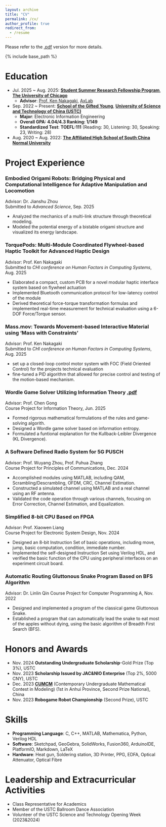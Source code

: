 ```yaml
---
layout: archive
title: "CV"
permalink: /cv/
author_profile: true
redirect_from:
  - /resume
---
```


Please refer to the [.pdf](<../files/Zhenglang Weng cv 4.0.pdf>) version for more details.

{% include base_path %}

Education
======
- Jul. 2025 \~ Aug. 2025: [**Student Summer Research Fellowship Program**](https://cs.uchicago.edu/academics/undergraduate/summer-research/student-summer-research-fellowship-program/), [**The University of Chicago**](https://www.uchicago.edu/)
  - **Advisor**: [Prof. Ken Nakagaki](https://www.ken-nakagaki.com/), [AxLab](https://www.axlab.cs.uchicago.edu/)
- Sep. 2022 \~ Present:  [**School of the Gifted Young**](https://en.scgy.ustc.edu.cn/main.htm), [**University of Science and Technology of China (USTC)**](https://en.ustc.edu.cn/)
  - **Major**: Electronic Information Engineering
  - **Overall GPA: 4.04/4.3  Ranking: 1/149**
  - **Standardized Test**: **TOEFL:111** (Reading: 30, Listening: 30, Speaking: 23, Writing: 28)
- Aug. 2020 \~ Aug. 2022: [**The Affiliated High School of South China Normal University**](https://www.hsfz.net.cn/homepage/index.jsp)

<!-- Publications
======
  <ul>{% for post in site.publications reversed %}
    {% include archive-single-cv.html %}
  {% endfor %}</ul> -->



Project Experience
======
### Embodied Origami Robots: Bridging Physical and Computational Intelligence for Adaptive Manipulation and Locomotion
Advisor: Dr. Jianshu Zhou   
Submitted to *Advanced Science*, Sep. 2025

- Analyzed the mechanics of a multi-link structure through theoretical modeling.
- Modeled the potential energy of a bistable origami structure and visualized its energy landscape.

### TorquePods: Multi-Module Coordinated Flywheel-based Haptic Toolkit for Advanced Haptic Design  
Advisor: Prof. Ken Nakagaki  
Submitted to *CHI conference on Human Factors in Computing Systems*, Aug. 2025
- Elaborated a compact, custom PCB for a novel modular haptic interface system based on flywheel actuation
- Implemented Bluetooth communication protocol for low-latency control of the module
- Derived theoretical force-torque transformation formulas and implemented real-time measurement for technical evaluation using a 6-DOF Force/Torque sensor.

### Mass.mov: Towards Movement-based Interactive Material using ‘Mass with Constraints’
Advisor: Prof. Ken Nakagaki  
Submitted to *CHI conference on Human Factors in Computing Systems*, Aug. 2025
- set up a closed-loop control motor system with FOC (Field Oriented Control) for the projects technical evaluation
- fine-tuned a PID algorithm that allowed for precise control and testing of the motion-based mechanism. 


### Wordle Game Solver Utilizing Information Theory [.pdf](<../files/Information Theory and the Wordle Game.pdf>)
Advisor: Prof. Chen Gong  
Course Project for Information Theory, Jun. 2025
- Formed rigorous mathematical formulations of the rules and game-solving algorith.
- Designed a Wordle game solver based on information entropy.
- Formulated a funtional explanation for the Kullback-Leibler Divergence (KL Divergence).  

### A Software Defined Radio System for 5G PUSCH
Advisor: Prof. Wuyang Zhou, Prof. Puhua Zhang  
Course Project for Principles of Communications, Dec. 2024
- Accomplished modules using MATLAB, including QAM, Scrambling/Descrambling, OFDM, CRC, Channel Estimation.
- Constructed a simulated channel using MATLAB and a real channel using an RF antenna.
- Validated the code operation through various channels, focusing on Error Correction, Channel Estimation, and Equalization.

### Simplified 8-bit CPU Based on FPGA
Advisor: Prof. Xiaowen Liang  
Course Project for Electronic System Design, Nov. 2024
-  Designed an 8-bit Instruction Set of basic operations, including move, jump, basic computation, condition, immediate number.
- Implemented the self-designed Instruction Set using Verilog HDL, and verified the basic function of the CPU using peripheral interfaces on an experiment circuit board.


### Automatic Routing Gluttonous Snake Program Based on BFS Algorithm
Advisor: Dr. Linlin Qin
Course Project for Computer Programming A, Nov. 2022
- Designed and implemented a program of the classical game Gluttonous Snake.
- Established a program that can automatically lead the snake to eat most of the apples without dying, using the basic algorithm of Breadth First Search (BFS).


Honors and Awards
======
- Nov. 2024 **Outstanding Undergraduate Scholarship**-Gold Prize (Top 3%), USTC 
- Nov. 2023 **Scholarship Issued by JAC&NIO Enterprise** (Top 2%, 5000 CNY), USTC 
- Dec. 2023 [**CUMCM**](https://en.mcm.edu.cn/) (Contemporary Undergraduate Mathematical Contest in Modeling)  (1st in Anhui Province, Second Prize National), China
- Nov. 2023 **Robogame Robot Championship** (Second Prize), USTC 


Skills
======

- **Programming Language**: C, C++, MATLAB, Mathematica, Python, Verilog HDL
- **Software**: Sketchpad, GeoGebra, SolidWorks, Fusion360,  ArduinoIDE, PlatformIO, Markdown, LaTeX
- **Hardware**: Heat gun, Soldering station, 3D Printer, PPG, EDFA, Optical Attenuator, Optical Fibre

Leadership and Extracurricular Activities
======
- Class Representative for Academics
- Member of the USTC Ballroom Dance Association
- Volunteer of the USTC Science and Technology Opening Week (2023&2024)


<!-- Education
======
* Ph.D in Version Control Theory, GitHub University, 2018 (expected)
* M.S. in Jekyll, GitHub University, 2014
* B.S. in GitHub, GitHub University, 2012

Work experience
======
* Spring 2024: Academic Pages Collaborator
  * Github University
  * Duties includes: Updates and improvements to template
  * Supervisor: The Users

* Fall 2015: Research Assistant
  * Github University
  * Duties included: Merging pull requests
  * Supervisor: Professor Hub

* Summer 2015: Research Assistant
  * Github University
  * Duties included: Tagging issues
  * Supervisor: Professor Git
  
Skills
======
* Skill 1
* Skill 2
  * Sub-skill 2.1
  * Sub-skill 2.2
  * Sub-skill 2.3
* Skill 3

Publications
======
  <ul>{% for post in site.publications reversed %}
    {% include archive-single-cv.html %}
  {% endfor %}</ul>
  
Talks
======
  <ul>{% for post in site.talks reversed %}
    {% include archive-single-talk-cv.html  %}
  {% endfor %}</ul>
  
Teaching
======
  <ul>{% for post in site.teaching reversed %}
    {% include archive-single-cv.html %}
  {% endfor %}</ul>
  
Service and leadership
======
* Currently signed in to 43 different slack teams -->
